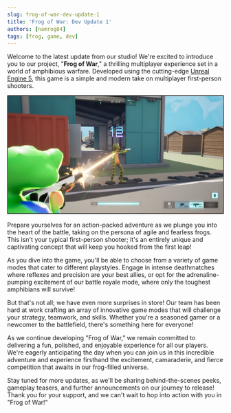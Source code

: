 ```yaml
---
slug: frog-of-war-dev-update-1
title: 'Frog of War: Dev Update 1'
authors: [namrog84]
tags: [frog, game, dev]
---
```


Welcome to the latest update from our studio! We're excited to introduce you to our project, "**Frog of War**," a thrilling multiplayer experience set in a world of amphibious warfare. Developed using the cutting-edge [Unreal Engine 5](https://www.unrealengine.com/en-US/unreal-engine-5), this game is a simple and modern take on multiplayer first-person shooters.

![fow2](./fow2.png)

Prepare yourselves for an action-packed adventure as we plunge you into the heart of the battle, taking on the persona of agile and fearless frogs. This isn't your typical first-person shooter; it's an entirely unique and captivating concept that will keep you hooked from the first leap!

As you dive into the game, you'll be able to choose from a variety of game modes that cater to different playstyles. Engage in intense deathmatches where reflexes and precision are your best allies, or opt for the adrenaline-pumping excitement of our battle royale mode, where only the toughest amphibians will survive!

But that's not all; we have even more surprises in store! Our team has been hard at work crafting an array of innovative game modes that will challenge your strategy, teamwork, and skills. Whether you're a seasoned gamer or a newcomer to the battlefield, there's something here for everyone!

As we continue developing "Frog of War," we remain committed to delivering a fun, polished, and enjoyable experience for all our players. We're eagerly anticipating the day when you can join us in this incredible adventure and experience firsthand the excitement, camaraderie, and fierce competition that awaits in our frog-filled universe.

Stay tuned for more updates, as we'll be sharing behind-the-scenes peeks, gameplay teasers, and further announcements on our journey to release! Thank you for your support, and we can't wait to hop into action with you in "Frog of War!"
